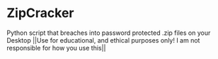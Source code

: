 # ZipCracker
Python script that breaches into password protected .zip files on your Desktop
||Use for educational, and ethical purposes only! I am not responsible for how you use this||
